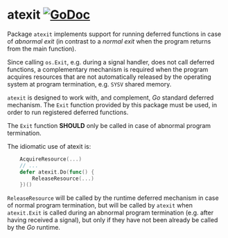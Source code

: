 # atexit [![GoDoc](https://godoc.org/github.com/perillo/atexit?status.svg)](http://godoc.org/github.com/perillo/atexit)

Package `atexit` implements support for running deferred functions in case of
*abnormal exit* (in contrast to a *normal exit* when the program returns from
the main function).

Since calling `os.Exit`, e.g. during a signal handler, does not call deferred
functions, a complementary mechanism is required when the program acquires
resources that are not automatically released by the operating system at
program termination, e.g. `SYSV` shared memory.

`atexit` is designed to work with, and complement, *Go* standard deferred
mechanism.  The `Exit` function provided by this package must be used, in order
to run registered deferred functions.

The `Exit` function **SHOULD** only be called in case of abnormal program
termination.

The idiomatic use of atexit is:
```go
    AcquireResource(...)
    // ...
    defer atexit.Do(func() {
        ReleaseResource(...)
    })()
```

`ReleaseResource` will be called by the runtime deferred mechanism in case of
normal program termination, but will be called by `atexit` when `atexit.Exit`
is called during an abnormal program termination (e.g. after having received a
signal), but only if they have not been already be called by the *Go* runtime.
